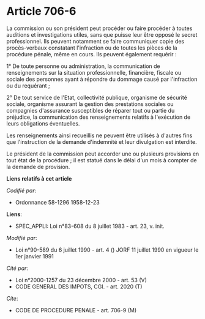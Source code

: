 # Article 706-6

La commission ou son président peut procéder ou faire procéder à toutes auditions et investigations utiles, sans que puisse
leur être opposé le secret professionnel. Ils peuvent notamment se faire communiquer copie des procès-verbaux constatant
l'infraction ou de toutes les pièces de la procédure pénale, même en cours. Ils peuvent également requérir :

1° De toute personne ou administration, la communication de renseignements sur la situation professionnelle, financière,
fiscale ou sociale des personnes ayant à répondre du dommage causé par l'infraction ou du requérant ;

2° De tout service de l'Etat, collectivité publique, organisme de sécurité sociale, organisme assurant la gestion des
prestations sociales ou compagnies d'assurance susceptibles de réparer tout ou partie du préjudice, la communication des
renseignements relatifs à l'exécution de leurs obligations éventuelles.

Les renseignements ainsi recueillis ne peuvent être utilisés à d'autres fins que l'instruction de la demande d'indemnité et
leur divulgation est interdite.

Le président de la commission peut accorder une ou plusieurs provisions en tout état de la procédure ; il est statué dans le
délai d'un mois à compter de la demande de provision.

**Liens relatifs à cet article**

_Codifié par_:

  - Ordonnance 58-1296 1958-12-23

**Liens**:

  - SPEC_APPLI: Loi n°83-608 du 8 juillet 1983 - art. 23, v. init.

_Modifié par_:

  - Loi n°90-589 du 6 juillet 1990 - art. 4 () JORF 11 juillet 1990 en vigueur le 1er janvier 1991

_Cité par_:

  - Loi n°2000-1257 du 23 décembre 2000 - art. 53 (V)
  - CODE GENERAL DES IMPOTS, CGI. - art. 2020 (T)

_Cite_:

  - CODE DE PROCEDURE PENALE - art. 706-9 (M)
